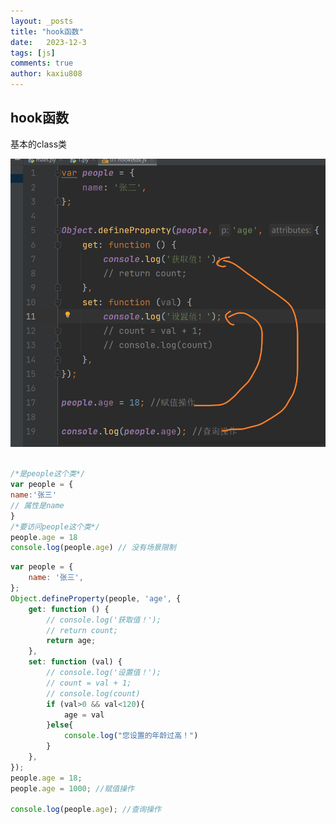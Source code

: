 ```yaml
---
layout: _posts
title: "hook函数"
date:   2023-12-3
tags: [js]
comments: true 
author: kaxiu808 
---
```



## hook函数
基本的class类


![输入图片说明](/imgs/2023-12-03/Re0eajGjW5vv0OWN.png)

```js

/*是people这个类*/
var people = {
name:'张三'
// 属性是name 
}
/*要访问people这个类*/
people.age = 18
console.log(people.age) // 没有场景限制
```

```js
var people = {  
    name: '张三',  
};   
Object.defineProperty(people, 'age', {  
    get: function () {  
        // console.log('获取值！');  
        // return count;        
        return age;  
    },  
    set: function (val) {  
        // console.log('设置值！');  
        // count = val + 1;        
        // console.log(count)        
        if (val>0 && val<120){  
            age = val  
        }else{  
            console.log("您设置的年龄过高！")  
        }    
    },  
});  
people.age = 18;  
people.age = 1000; //赋值操作  
  
console.log(people.age); //查询操作
```


<!--stackedit_data:
eyJoaXN0b3J5IjpbMTM3Mzg2MjY3MSwxMTE0MDIxNTU2LC0xOT
c2NTc0NzVdfQ==
-->